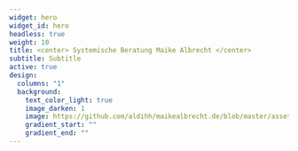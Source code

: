 ```yaml
---
widget: hero
widget_id: hero
headless: true
weight: 10
title: <center> Systemische Beratung Maike Albrecht </center>
subtitle: Subtitle
active: true
design:
  columns: "1"
  background:
    text_color_light: true
    image_darken: 1
    image: https://github.com/aldihh/maikealbrecht.de/blob/master/assets/media/willkommen.jpg
    gradient_start: ""
    gradient_end: ""
---
```

